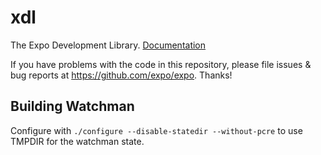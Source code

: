# xdl

The Expo Development Library.
[Documentation](https://docs.expo.io/versions/devdocs/index.html)

If you have problems with the code in this repository, please file issues & bug reports
at https://github.com/expo/expo. Thanks!

## Building Watchman

Configure with `./configure --disable-statedir --without-pcre` to use TMPDIR for the watchman state.
